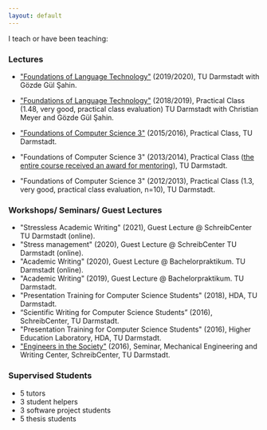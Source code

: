 ```yaml
---
layout: default
---
```


I teach or have been teaching:

### Lectures
* ["Foundations of Language Technology"](https://www.informatik.tu-darmstadt.de/ukp/teaching_ukp/courses_3/previous_terms/wise_2018___2019/foundations_of_language_technology_6/foundations_of_language_technology_7.en.jsp) (2019/2020), TU Darmstadt with Gözde Gül Şahin.
* ["Foundations of Language Technology"](https://www.informatik.tu-darmstadt.de/ukp/teaching_ukp/courses_3/current_and_upcoming_courses/wise_2018___2019/foundations_of_language_technology_6/foundations_of_language_technology_7.en.jsp) (2018/2019), Practical Class (1.48, very good, practical class evaluation) TU Darmstadt with Christian Meyer and Gözde Gül Şahin.

* ["Foundations of Computer Science 3"](https://www.visinf.tu-darmstadt.de/classes/lectures/gdi_iii/vi_lectures_gdi3_ws15.en.jsp) (2015/2016), Practical Class, TU Darmstadt.
* "Foundations of Computer Science 3" (2013/2014), Practical Class ([the entire course received an award for mentoring](https://www.fachschaft.informatik.tu-darmstadt.de/de/studierende/feedback/hall-of-fame/)), TU Darmstadt.
* "Foundations of Computer Science 3" (2012/2013), Practical Class (1.3, very good, practical class evaluation, n=10), TU Darmstadt.

### Workshops/ Seminars/ Guest Lectures
* "Stressless Academic Writing" (2021), Guest Lecture @ SchreibCenter TU Darmstadt (online).
* "Stress management" (2020), Guest Lecture @ SchreibCenter TU Darmstadt (online).
* "Academic Writing" (2020), Guest Lecture @ Bachelorpraktikum. TU Darmstadt (online).
* "Academic Writing" (2019), Guest Lecture @ Bachelorpraktikum. TU Darmstadt.
* "Presentation Training for Computer Science Students" (2018), HDA, TU Darmstadt.
* “Scientific Writing for Computer Science Students” (2016), SchreibCenter, TU Darmstadt.
* "Presentation Training for Computer Science Students" (2016), Higher Education Laboratory, HDA, TU Darmstadt.
* ["Engineers in the Society"](https://www.maschinenbau.tu-darmstadt.de/studieren/interessierte/studiengaenge_mb/b_mpe/index.en.jsp) (2016), Seminar, Mechanical Engineering and Writing Center, SchreibCenter, TU Darmstadt.

### Supervised Students
* 5 tutors
* 3 student helpers
* 3 software project students
* 5 thesis students
